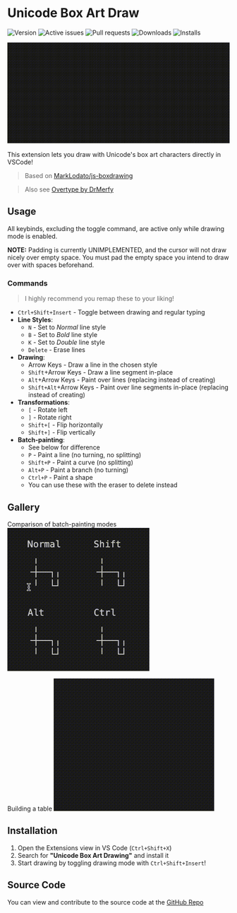 # Unicode Box Art Draw

![Version](https://img.shields.io/visual-studio-marketplace/v/aadenboy.box-art-draw
) ![Active issues](https://img.shields.io/github/issues/aadenboy/vscode-unicode-box-art
) ![Pull requests](https://img.shields.io/github/issues-pr/aadenboy/vscode-unicode-box-art
) ![Downloads](https://img.shields.io/visual-studio-marketplace/d/aadenboy.box-art-draw
) ![Installs](https://img.shields.io/visual-studio-marketplace/i/aadenboy.box-art-draw
)

![Title Animation](./gallery/bd.gif)

This extension lets you draw with Unicode's box art characters directly in VSCode!

> Based on [MarkLodato/js-boxdrawing](https://github.com/MarkLodato/js-boxdrawing)

> Also see [Overtype by DrMerfy](vscode:extension/drmerfy.overtype)

## Usage

All keybinds, excluding the toggle command, are active only while drawing mode is enabled.

**NOTE:** Padding is currently UNIMPLEMENTED, and the cursor will not draw nicely over empty space. You must pad the empty space you intend to draw over with spaces beforehand.

### Commands
> I highly recommend you remap these to your liking!

- `Ctrl+Shift+Insert` - Toggle between drawing and regular typing
- **Line Styles**:
  - `N` - Set to *Normal* line style
  - `B` - Set to *Bold* line style
  - `K` - Set to *Double* line style
  - `Delete` - Erase lines
- **Drawing**:
  - Arrow Keys - Draw a line in the chosen style
  - `Shift`+Arrow Keys - Draw a line segment in-place
  - `Alt`+Arrow Keys - Paint over lines (replacing instead of creating)
  - `Shift+Alt`+Arrow Keys - Paint over line segments in-place (replacing instead of creating)
- **Transformations**:
  - `[` - Rotate left
  - `]` - Rotate right
  - `Shift+[` - Flip horizontally
  - `Shift+]` - Flip vertically
- **Batch-painting**:
  - See below for difference
  - `P` - Paint a line (no turning, no splitting)
  - `Shift+P` - Paint a curve (no splitting)
  - `Alt+P` - Paint a branch (no turning)
  - `Ctrl+P` - Paint a shape
  - You can use these with the eraser to delete instead

## Gallery

Comparison of batch-painting modes
![Comparison of batch-painting modes](./gallery/compare.gif)

Building a table
![Building a table](./gallery/table.gif)

## Installation

1. Open the Extensions view in VS Code (`Ctrl+Shift+X`)
2. Search for **"Unicode Box Art Drawing"** and install it
3. Start drawing by toggling drawing mode with `Ctrl+Shift+Insert`!

## Source Code
You can view and contribute to the source code at the [GitHub Repo](https://github.com/aadenboy/vscode-unicode-box-art)
